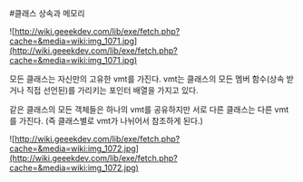 #클래스 상속과 메모리

![http://wiki.geeekdev.com/lib/exe/fetch.php?cache=&media=wiki:img_1071.jpg](http://wiki.geeekdev.com/lib/exe/fetch.php?cache=&media=wiki:img_1071.jpg)


모든 클래스는 자신만의 고유한 vmt를 가진다. vmt는 클래스의 모든 멤버 함수(상속 받거나 직접 선언된)를 가리키는 포인터 배열을 
가지고 있다.

같은 클래스의 모든 객체들은 하나의 vmt를 공유하지만 서로 다른 클래스는 다른 vmt를 가진다.
(즉 클래스별로 vmt가 나뉘어서 참조하게 된다.)

![http://wiki.geeekdev.com/lib/exe/fetch.php?cache=&media=wiki:img_1072.jpg](http://wiki.geeekdev.com/lib/exe/fetch.php?cache=&media=wiki:img_1072.jpg)
